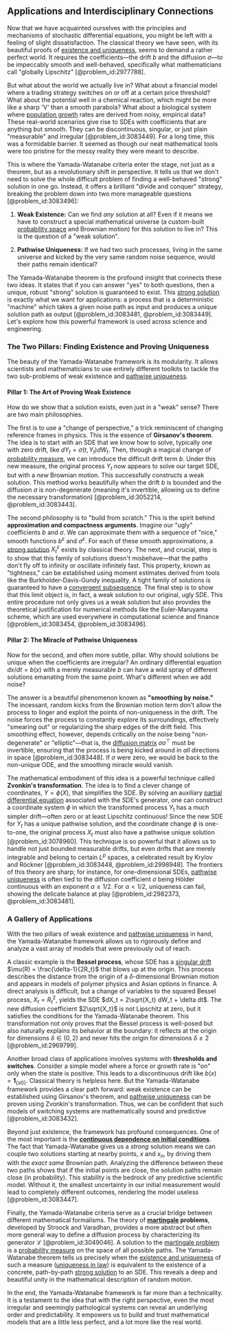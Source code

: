 ## Applications and Interdisciplinary Connections

Now that we have acquainted ourselves with the principles and mechanisms of stochastic differential equations, you might be left with a feeling of slight dissatisfaction. The classical theory we have seen, with its beautiful proofs of [existence and uniqueness](@article_id:262607), seems to demand a rather perfect world. It requires the coefficients—the drift $b$ and the diffusion $\sigma$—to be impeccably smooth and well-behaved, specifically what mathematicians call "globally Lipschitz" [@problem_id:2977788].

But what about the world we actually live in? What about a financial model where a trading strategy switches on or off at a certain price threshold? What about the potential well in a chemical reaction, which might be more like a sharp 'V' than a smooth parabola? What about a biological system where [population growth](@article_id:138617) rates are derived from noisy, empirical data? These real-world scenarios give rise to SDEs with coefficients that are anything but smooth. They can be discontinuous, singular, or just plain "measurable" and irregular [@problem_id:3083449]. For a long time, this was a formidable barrier. It seemed as though our neat mathematical tools were too pristine for the messy reality they were meant to describe.

This is where the Yamada-Watanabe criteria enter the stage, not just as a theorem, but as a revolutionary shift in perspective. It tells us that we don't need to solve the whole difficult problem of finding a well-behaved "strong" solution in one go. Instead, it offers a brilliant "divide and conquer" strategy, breaking the problem down into two more manageable questions [@problem_id:3083496]:

1.  **Weak Existence:** Can we find *any* solution at all? Even if it means we have to construct a special mathematical universe (a custom-built [probability space](@article_id:200983) and Brownian motion) for this solution to live in? This is the question of a "weak solution".

2.  **Pathwise Uniqueness:** If we had two such processes, living in the same universe and kicked by the very same random noise sequence, would their paths remain identical?

The Yamada-Watanabe theorem is the profound insight that connects these two ideas. It states that if you can answer "yes" to both questions, then a unique, robust "strong" solution is guaranteed to exist. This [strong solution](@article_id:197850) is exactly what we want for applications: a process that is a deterministic "machine" which takes a given noise path as input and produces a unique solution path as output [@problem_id:3083481, @problem_id:3083449]. Let's explore how this powerful framework is used across science and engineering.

### The Two Pillars: Finding Existence and Proving Uniqueness

The beauty of the Yamada-Watanabe framework is its modularity. It allows scientists and mathematicians to use entirely different toolkits to tackle the two sub-problems of weak existence and [pathwise uniqueness](@article_id:267275).

#### Pillar 1: The Art of Proving Weak Existence

How do we show that a solution exists, even just in a "weak" sense? There are two main philosophies.

The first is to use a "change of perspective," a trick reminiscent of changing reference frames in physics. This is the essence of **Girsanov's theorem**. The idea is to start with an SDE that we know how to solve, typically one with zero drift, like $dY_t = \sigma(t,Y_t)dW_t$. Then, through a magical change of [probability measure](@article_id:190928), we can introduce the difficult drift term $b$. Under this new measure, the original process $Y_t$ now appears to solve our target SDE, but with a *new* Brownian motion. This successfully constructs a weak solution. This method works beautifully when the drift $b$ is bounded and the diffusion $\sigma$ is non-degenerate (meaning it's invertible, allowing us to define the necessary transformation) [@problem_id:3052214, @problem_id:3083443].

The second philosophy is to "build from scratch." This is the spirit behind **approximation and compactness arguments**. Imagine our "ugly" coefficients $b$ and $\sigma$. We can approximate them with a sequence of "nice," smooth functions $b^\varepsilon$ and $\sigma^\varepsilon$. For each of these smooth approximations, a [strong solution](@article_id:197850) $X_t^\varepsilon$ exists by classical theory. The next, and crucial, step is to show that this family of solutions doesn't misbehave—that the paths don't fly off to infinity or oscillate infinitely fast. This property, known as "tightness," can be established using moment estimates derived from tools like the Burkholder-Davis-Gundy inequality. A tight family of solutions is guaranteed to have a [convergent subsequence](@article_id:140766). The final step is to show that this limit object is, in fact, a weak solution to our original, ugly SDE. This entire procedure not only gives us a weak solution but also provides the theoretical justification for numerical methods like the Euler-Maruyama scheme, which are used everywhere in computational science and finance [@problem_id:3083454, @problem_id:3083496].

#### Pillar 2: The Miracle of Pathwise Uniqueness

Now for the second, and often more subtle, pillar. Why should solutions be unique when the coefficients are irregular? An ordinary differential equation $dx/dt = b(x)$ with a merely measurable $b$ can have a wild spray of different solutions emanating from the same point. What's different when we add noise?

The answer is a beautiful phenomenon known as **"smoothing by noise."** The incessant, random kicks from the Brownian motion term don't allow the process to linger and exploit the points of non-uniqueness in the drift. The noise forces the process to constantly explore its surroundings, effectively "smearing out" or regularizing the sharp edges of the drift field. This smoothing effect, however, depends critically on the noise being "non-degenerate" or "elliptic"—that is, the [diffusion matrix](@article_id:182471) $\sigma\sigma^\top$ must be invertible, ensuring that the process is being kicked around in *all* directions in space [@problem_id:3083448]. If $\sigma$ were zero, we would be back to the non-unique ODE, and the smoothing miracle would vanish.

The mathematical embodiment of this idea is a powerful technique called **Zvonkin's transformation**. The idea is to find a clever change of coordinates, $Y = \phi(X)$, that simplifies the SDE. By solving an auxiliary [partial differential equation](@article_id:140838) associated with the SDE's generator, one can construct a coordinate system $\phi$ in which the transformed process $Y_t$ has a much simpler drift—often zero or at least Lipschitz continuous! Since the new SDE for $Y_t$ has a unique pathwise solution, and the coordinate change $\phi$ is one-to-one, the original process $X_t$ must also have a pathwise unique solution [@problem_id:3078960]. This technique is so powerful that it allows us to handle not just bounded measurable drifts, but even drifts that are merely integrable and belong to certain $L^p$ spaces, a celebrated result by Krylov and Röckner [@problem_id:3083448, @problem_id:2998948]. The frontiers of this theory are sharp; for instance, for one-dimensional SDEs, [pathwise uniqueness](@article_id:267275) is often tied to the diffusion coefficient $\sigma$ being Hölder continuous with an exponent $\alpha \ge 1/2$. For $\alpha \lt 1/2$, uniqueness can fail, showing the delicate balance at play [@problem_id:2982373, @problem_id:3083481].

### A Gallery of Applications

With the two pillars of weak existence and [pathwise uniqueness](@article_id:267275) in hand, the Yamada-Watanabe framework allows us to rigorously define and analyze a vast array of models that were previously out of reach.

A classic example is the **Bessel process**, whose SDE has a [singular drift](@article_id:188107) $\mu(R) = \frac{\delta-1}{2R_t}$ that blows up at the origin. This process describes the distance from the origin of a $\delta$-dimensional Brownian motion and appears in models of polymer physics and Asian options in finance. A direct analysis is difficult, but a change of variables to the squared Bessel process, $X_t = R_t^2$, yields the SDE $dX_t = 2\sqrt{X_t} dW_t + \delta dt$. The new diffusion coefficient $2\sqrt{X_t}$ is not Lipschitz at zero, but it satisfies the conditions for the Yamada-Watanabe theorem. This transformation not only proves that the Bessel process is well-posed but also naturally explains its behavior at the boundary: it reflects at the origin for dimensions $\delta \in (0, 2)$ and never hits the origin for dimensions $\delta \ge 2$ [@problem_id:2969799].

Another broad class of applications involves systems with **thresholds and switches**. Consider a simple model where a force or growth rate is "on" only when the state is positive. This leads to a discontinuous drift like $b(x) = \mathbf{1}_{\{x  0\}}$. Classical theory is helpless here. But the Yamada-Watanabe framework provides a clear path forward: weak existence can be established using Girsanov's theorem, and [pathwise uniqueness](@article_id:267275) can be proven using Zvonkin's transformation. Thus, we can be confident that such models of switching systems are mathematically sound and predictive [@problem_id:3083432].

Beyond just existence, the framework has profound consequences. One of the most important is the **[continuous dependence on initial conditions](@article_id:264404)**. The fact that Yamada-Watanabe gives us a *strong* solution means we can couple two solutions starting at nearby points, $x$ and $x_n$, by driving them with the *exact same* Brownian path. Analyzing the difference between these two paths shows that if the initial points are close, the solution paths remain close (in probability). This stability is the bedrock of any predictive scientific model. Without it, the smallest uncertainty in our initial measurement would lead to completely different outcomes, rendering the model useless [@problem_id:3083447].

Finally, the Yamada-Watanabe criteria serve as a crucial bridge between different mathematical formalisms. The theory of **[martingale](@article_id:145542) problems**, developed by Stroock and Varadhan, provides a more abstract but often more general way to define a diffusion process by characterizing its generator $\mathcal{L}$ [@problem_id:3049046]. A solution to the [martingale problem](@article_id:203651) is a [probability measure](@article_id:190928) on the space of all possible paths. The Yamada-Watanabe theorem tells us precisely when the [existence and uniqueness](@article_id:262607) of such a measure ([uniqueness in law](@article_id:186417)) is equivalent to the existence of a concrete, path-by-path [strong solution](@article_id:197850) to an SDE. This reveals a deep and beautiful unity in the mathematical description of random motion.

In the end, the Yamada-Watanabe framework is far more than a technicality. It is a testament to the idea that with the right perspective, even the most irregular and seemingly pathological systems can reveal an underlying order and predictability. It empowers us to build and trust mathematical models that are a little less perfect, and a lot more like the real world.